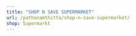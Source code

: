 ```yaml
---
title: "SHOP N SAVE SUPERMARKET"
url: /pathanamthitta/shop-n-save-supermarket/
shop: Supermarkt
---
```

